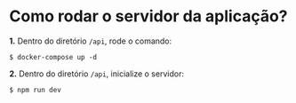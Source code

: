# Como rodar o servidor da aplicação?

**1.** Dentro do diretório `/api`, rode o comando:

```
$ docker-compose up -d
```

**2.** Dentro do diretório `/api`, inicialize o servidor:

```
$ npm run dev
```
